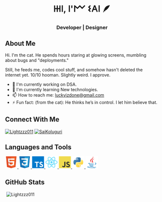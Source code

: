 <h1 align="center">𐋅𐌉, 𐌉'𐌌 𐌔𐌀𐌉 🪶</h1>

<h3 align="center">Developer | Designer </h3>

## About Me
Hi. I'm the cat.
He spends hours staring at glowing screens, mumbling about bugs and "deployments."

Still, he feeds me, codes cool stuff, and somehow hasn't deleted the internet yet.
10/10 hooman. Slightly weird. I approve.

- 🔭 I'm currently working on DSA.
- 🌱 I'm currently learning New technologies.
- 📫 How to reach me: luckyizdone@gmail.com
- ⚡ Fun fact: (from the cat): He thinks he’s in control. I let him believe that.

## Connect With Me
<p align="left">
<a href="https://github.com/Lightzzz011" target="blank"><img align="center" src="https://raw.githubusercontent.com/rahuldkjain/github-profile-readme-generator/master/src/images/icons/Social/github.svg" alt="Lightzzz011" height="30" width="40" /></a>
<a href="https://linkedin.com/in/SaiKoluguri" target="blank"><img align="center" src="https://raw.githubusercontent.com/rahuldkjain/github-profile-readme-generator/master/src/images/icons/Social/linked-in-alt.svg" alt="SaiKoluguri" height="30" width="40" /></a>
</p>

## Languages and Tools
<p align="left">
<a href="#" target="_blank" rel="noreferrer"> 
  <img src="https://raw.githubusercontent.com/devicons/devicon/master/icons/html5/html5-original.svg" alt="HTML5" width="40" height="40"/> 
</a> <a href="#" target="_blank" rel="noreferrer"> 
  <img src="https://raw.githubusercontent.com/devicons/devicon/master/icons/css3/css3-original.svg" alt="CSS3" width="40" height="40"/> 
</a> <a href="#" target="_blank" rel="noreferrer"> 
  <img src="https://raw.githubusercontent.com/devicons/devicon/master/icons/typescript/typescript-original.svg" alt="TypeScript" width="40" height="40"/> 
</a> <a href="#" target="_blank" rel="noreferrer"> 
  <img src="https://raw.githubusercontent.com/devicons/devicon/master/icons/react/react-original.svg" alt="React" width="40" height="40"/> 
</a> <a href="#" target="_blank" rel="noreferrer"> 
  <img src="https://raw.githubusercontent.com/devicons/devicon/master/icons/javascript/javascript-original.svg" alt="JavaScript" width="40" height="40"/> 
</a> <a href="#" target="_blank" rel="noreferrer"> 
  <img src="https://raw.githubusercontent.com/devicons/devicon/master/icons/python/python-original.svg" alt="Python" width="40" height="40"/> 
</a> <a href="#" target="_blank" rel="noreferrer"> 
  <img src="https://raw.githubusercontent.com/devicons/devicon/master/icons/java/java-original.svg" alt="Java" width="40" height="40"/> 
</a> 
</p>

## GitHub Stats
<p>&nbsp;<img align="center" src="https://github-readme-stats.vercel.app/api?username=Lightzzz011&include_all_commits=true&theme=tokyonight&rank_icon=github&custom_title=Sleepless%20Nights" alt="Lightzzz011" /></p>


